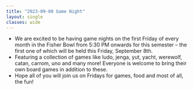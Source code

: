 ```yaml
---
title: "2023-09-08 Game Night"
layout: single
classes: wide
---
```


- We are excited to be having game nights on the first Friday of every month in the Fisher Bowl from 5:30 PM onwards for this semester – the first one of which will be held this Friday, September 8th.
- Featuring a collection of games like ludo, jenga, yut, yacht, werewolf, catan, carrom, uno and many more! Everyone is welcome to bring their own board games in addition to these.
- Hope all of you will join us on Fridays for games, food and most of all, the fun!



